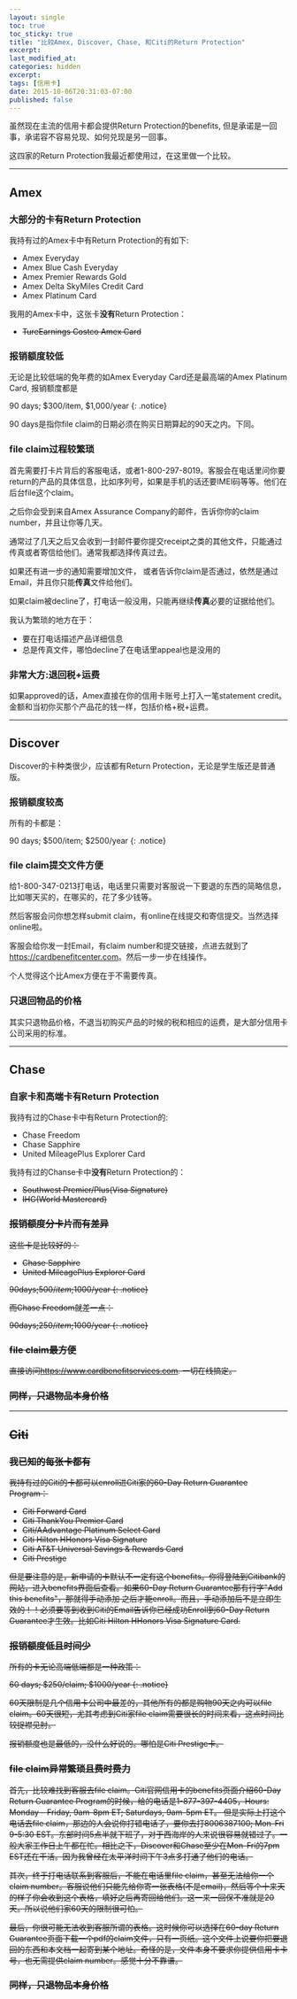 ```yaml
---
layout: single
toc: true
toc_sticky: true
title: "比较Amex, Discover, Chase, 和Citi的Return Protection"
excerpt:
last_modified_at:
categories: hidden
excerpt:
tags: [信用卡]
date: 2015-10-06T20:31:03-07:00
published: false
---
```



虽然现在主流的信用卡都会提供Return Protection的benefits, 但是承诺是一回事，承诺容不容易兑现、如何兑现是另一回事。

这四家的Return Protection我最近都使用过，在这里做一个比较。

---

## Amex

### 大部分的卡有Return Protection

我持有过的Amex卡中有Return Protection的有如下: 

* Amex Everyday
* Amex Blue Cash Everyday 
* Amex Premier Rewards Gold
* Amex Delta SkyMiles Credit Card
* Amex Platinum Card

我用的Amex卡中，这张卡**没有**Return Protection：

* <s>TureEarnings Costco Amex Card</s>

### 报销额度较低

无论是比较低端的免年费的如Amex Everyday Card还是最高端的Amex Platinum Card, 报销额度都是

90 days; $300/item, $1,000/year
{: .notice}

90 days是指你file claim的日期必须在购买日期算起的90天之内。下同。

### file claim过程较繁琐

首先需要打卡片背后的客服电话，或者1-800-297-8019。客服会在电话里问你要return的产品的具体信息，比如序列号，如果是手机的话还要IMEI码等等。他们在后台file这个claim。

之后你会受到来自Amex Assurance Company的邮件，告诉你你的claim number，并且让你等几天。

通常过了几天之后又会收到一封邮件要你提交receipt之类的其他文件，只能通过传真或者寄信给他们。通常我都选择传真过去。

如果还有进一步的通知需要增加文件， 或者告诉你claim是否通过，依然是通过Email，并且你只能**传真**文件给他们。

如果claim被decline了，打电话一般没用，只能再继续**传真**必要的证据给他们。


我认为繁琐的地方在于：

* 要在打电话描述产品详细信息
* 总是传真文件，哪怕decline了在电话里appeal也是没用的

### 非常大方:退回税+运费

如果approved的话，Amex直接在你的信用卡账号上打入一笔statement credit。金额和当初你买那个产品花的钱一样，包括价格+税+运费。

---

## Discover

Discover的卡种类很少，应该都有Return Protection，无论是学生版还是普通版。

### 报销额度较高

所有的卡都是：

90 days; $500/item; $2500/year
{: .notice}

### file claim提交文件方便

给1-800-347-0213打电话，电话里只需要对客服说一下要退的东西的简略信息，比如哪天买的，在哪买的，花了多少钱等。

然后客服会问你想怎样submit claim，有online在线提交和寄信提交。当然选择online啦。

客服会给你发一封Email，有claim number和提交链接，点进去就到了<https://cardbenefitcenter.com>。然后一步一步在线操作。

个人觉得这个比Amex方便在于不需要传真。

### 只退回物品的价格

其实只退物品价格，不退当初购买产品的时候的税和相应的运费，是大部分信用卡公司采用的标准。

---

## Chase

### 自家卡和高端卡有Return Protection

我持有过的Chase卡中有Return Protection的:

* Chase Freedom
* Chase Sapphire
* United MileagePlus Explorer Card

我持有过的Chanse卡中**没有**Return Protection的：

* <s><s>Southwest Premier/Plus(Visa Signature)</s>
* <s>IHG(World Mastercard)</s>

### 报销额度分卡片而有差异

这些卡是比较好的：
* Chase Sapphire
* United MileagePlus Explorer Card

90days;$500/item;$1000/year
{: .notice}

而Chase Freedom就差一点：

90days;$250/item;$1000/year
{: .notice}

### file claim最方便

直接访问<https://www.cardbenefitservices.com>. 一切在线搞定。

### 同样，只退物品本身价格

---

## Citi

### 我已知的每张卡都有

我持有过的Citi的卡都可以enroll进Citi家的60-Day Return Guarantee Program：

* Citi Forward Card
* Citi ThankYou Premier Card
* Citi/AAdvantage Platinum Select Card
* Citi Hilton HHonors Visa Signature
* Citi AT&T Universal Savings & Rewards Card
* Citi Prestige

但是要注意的是，新申请的卡默认不一定有这个benefits。你得登陆到Citibank的网站，进入benefits界面后查看。如果60-Day Return Guarantee那有行字"Add this benefits"，那就得手动添加
之后才能enroll。而且，手动添加后不是立即生效的！！必须要等到收到Citi的Email告诉你已经成功Enroll到60-Day Return Guarantee才生效。比如Citi Hilton HHonors Visa Signature Card.

### 报销额度低且时间少

所有的卡无论高端低端都是一种政策：

60 days; $250/claim; $1000/year
{: .notice}

60天限制是几个信用卡公司中最差的，其他所有的都是购物90天之内可以file claim。60天很短，尤其考虑到Citi家file claim需要很长的时间来看，这点时间比较捉襟见肘。

报销额度也是最低的，没什么好说的。哪怕是Citi Prestige卡。

### file claim异常繁琐且费时费力

首先，比较难找到客服去file claim。Citi官网信用卡的benefits页面介绍60-Day Return Guarantee Program的时候，给的电话是1-877-397-4405，Hours: Monday – Friday, 9am-8pm ET;
Saturdays, 9am-5pm ET。 但是实际上打这个电话去file claim，那边的人会说你打错电话了，要你去打8006387100; Mon-Fri 9-5:30 EST。东部时间5点半就下班了，对于西海岸的人来说很容易就错过了。一般大家工作日上午都在忙。相比之下，Discover和Chase至少在Mon-Fri的7pm EST还在干活。因为我曾经在太平洋时间下午3点多打通了他们的电话。

其次，终于打电话联系到客服后，不能在电话里file claim，甚至无法给你一个claim number。客服说他们只能先给你寄一张表格(不是email)，然后等个十来天的样子你会收到这个表格，填好之后再寄回给他们。这一来一回保不准就是20天。所以说他们家60天的限制很可怕。

最后，你很可能无法收到客服所谓的表格。这时候你可以选择在60-day Return Guarantee页面下载一个pdf的claim文件，只有一页纸。这个文件上说要你把要退回的东西和本文档一起寄到某个地址。奇怪的是，文件本身不要求你提供信用卡卡号，也无需提供claim number。感觉十分不靠谱。

### 同样，只退物品本身价格
